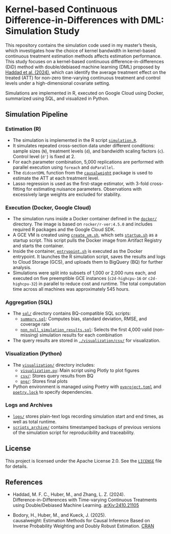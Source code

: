 # Kernel-based Continuous Difference-in-Differences with DML: Simulation Study

This repository contains the simulation code used in my master’s thesis, which investigates how the choice of kernel bandwidth in kernel-based continuous treatment estimation methods affects estimation performance. This study focuses on a kernel-based continuous difference-in-differences (DiD) method with double/debiased machine learning (DML) proposed by [Haddad et al. (2024)](http://arxiv.org/abs/2410.21105), which can identify the average treatment effect on the treated (ATT) for non-zero time-varying continuous treatment and control levels under a high-dimensional covariate setting.  

Simulations are implemented in R, executed on Google Cloud using Docker, summarized using SQL, and visualized in Python.

## Simulation Pipeline

### Estimation (R)

- The simulation is implemented in the R script [`simulation.R`](./scripts/simulation.R).
- It simulates repeated cross-section data under different conditions: sample sizes (`N`), treatment levels (`d`), and bandwidth scaling factors (`c`). Control level (`d'`) is fixed at 2.
- For each parameter combination, 5,000 replications are performed with parallel execution using `foreach` and `doParallel`.
- The `didcontDML` function from the [`causalweight`](https://CRAN.R-project.org/package=causalweight) package is used to estimate the ATT at each treatment level.
- Lasso regression is used as the first-stage estimator, with 3-fold cross-fitting for estimating nuisance parameters. Observations with excessively large weights are excluded for stability.

### Execution (Docker, Google Cloud)

- The simulation runs inside a Docker container defined in the [`docker/`](./docker/) directory. The image is based on `rocker/r-ver:4.5.0` and includes required R packages and the Google Cloud SDK.
- A GCE VM is created using [`create_vm.sh`](./create_vm.sh), which sets [`startup.sh`](./startup.sh) as a startup script. This script pulls the Docker image from Artifact Registry and starts the container.
- Inside the container, [`entrypoint.sh`](./docker/entrypoint.sh) is executed as the Docker entrypoint. It launches the R simulation script, saves the results and logs to Cloud Storage (GCS), and uploads them to BigQuery (BQ) for further analysis.
- Simulations were split into subsets of 1,000 or 2,000 runs each, and executed on five preemptible GCE instances (`c2d-highcpu-16` or `c2d-highcpu-32`) in parallel to reduce cost and runtime. The total computation time across all machines was approximately 545 hours.

### Aggregation (SQL)

- The [`sql/`](./sql/) directory contains BQ-compatible SQL scripts:
  - [`summary.sql`](./sql/summary.sql): Computes bias, standard deviation, RMSE, and coverage rate
  - [`non_null_simulation_results.sql`](./sql/non_null_simulation_results.sql): Selects the first 4,000 valid (non-missing) simulation results for each combination
- The query results are stored in [`./visualization/csv/`](./visualization/csv/) for visualization.

### Visualization (Python)

- The [`visualization/`](./visualization/) directory includes:
  - [`visualization.py`](./visualization/visualization.py): Main script using Plotly to plot figures
  - [`csv/`](./visualization/csv/): Stores query results from BQ
  - [`png/`](./visualization/png/): Stores final plots
- Python environment is managed using Poetry with [`pyproject.toml`](./pyproject.toml) and [`poetry.lock`](./poetry.lock) to specify dependencies.

### Logs and Archives

- [`logs/`](./logs/) stores plain-text logs recording simulation start and end times, as well as total runtime.
- [`scripts_archive/`](./scripts_archive/) contains timestamped backups of previous versions of the simulation script for reproducibility and traceability.

## License

This project is licensed under the Apache License 2.0. See the [`LICENSE`](./LICENSE) file for details.

## References

- Haddad, M. F. C., Huber, M., and Zhang, L. Z. (2024).  
  Difference-in-Differences with Time-varying Continuous Treatments using Double/Debiased Machine Learning. [arXiv:2410.21105](https://arxiv.org/abs/2410.21105)

- Bodory, H., Huber, M., and Kueck, J. (2025).  
  causalweight: Estimation Methods for Causal Inference Based on Inverse Probability Weighting and Doubly Robust Estimation. [CRAN](https://CRAN.R-project.org/package=causalweight)

